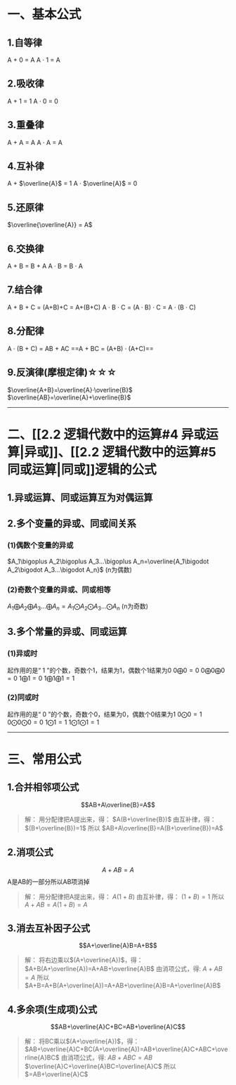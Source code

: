 


# 一、基本公式
## 1.自等律
A + 0 = A   A · 1 = A

## 2.吸收律
A + 1 = 1    A ·  0 = 0

## 3.重叠律
A + A = A    A ·  A = A

## 4.互补律
A + $\overline{A}$ = 1    A ·  $\overline{A}$ = 0

## 5.还原律
$\overline{\overline{A}} = A$

## 6.交换律
A + B = B + A       A · B = B · A

## 7.结合律
A + B + C = (A+B)+C = A+(B+C)
A · B · C = (A · B) · C = A · (B · C)

## 8.分配律
A · (B + C) = AB + AC
==A + BC = (A+B) · (A+C)==

## 9.反演律(摩根定律)☆☆☆
$\overline{A+B}=\overline{A}·\overline{B}$
$\overline{AB}=\overline{A}+\overline{B}$


---
# 二、[[2.2 逻辑代数中的运算#4 异或运算|异或]]、[[2.2 逻辑代数中的运算#5 同或运算|同或]]逻辑的公式
## 1.异或运算、同或运算互为对偶运算


## 2.多个变量的异或、同或间关系
### (1)偶数个变量的异或
$A_1\bigoplus A_2\bigoplus A_3...\bigoplus A_n=\overline{A_1\bigodot A_2\bigodot A_3...\bigodot A_n}$ (n为偶数)

### (2)奇数个变量的异或、同或相等
$A_1\bigoplus A_2\bigoplus A_3...\bigoplus A_n=A_1\bigodot A_2\bigodot A_3...\bigodot A_n$ (n为奇数)


## 3.多个常量的异或、同或运算
### (1)异或时
起作用的是“ 1 ”的个数，奇数个1，结果为1，偶数个1结果为0
$0\bigoplus 0=0$         $0\bigoplus 0\bigoplus 0=0$
$1\bigoplus 1=0$         $1\bigoplus 1\bigoplus 1=1$

### (2)同或时
起作用的是“ 0 ”的个数，奇数个0，结果为0，偶数个0结果为1
$0\bigodot 0=1$          $0\bigodot 0\bigodot 0=0$
$1\bigodot 1=1$          $1\bigodot 1\bigodot 1=1$  

---
# 三、常用公式
## 1.合并相邻项公式
$$AB+A\overline{B}=A$$
>解：
用分配律把A提出来，得：
 $A(B+\overline{B})$ 
由互补律，得：
 $(B+\overline{B})=1$ 
所以
 $AB+A\overline{B}=A(B+\overline{B})=A$ 

## 2.消项公式
$$A+AB=A$$
A是AB的一部分所以AB项消掉
>解：
用分配律把A提出来，得：
 $A(1+B)$ 
由互补律，得：
 $(1+B)=1$ 
所以
 $A+AB=A(1+B)=A$ 


## 3.消去互补因子公式
$$A+\overline{A}B=A+B$$
>解：
将右边乘以$(A+\overline{A})$，得：
 $A+B(A+\overline{A})=A+AB+\overline{A}B$ 
由消项公式，得:
 $A+AB=A$ 
所以
 $A+B=A+B(A+\overline{A})=A+AB+\overline{A}B=A+\overline{A}B$ 

## 4.多余项(生成项)公式
$$AB+\overline{A}C+BC=AB+\overline{A}C$$
>解：
将BC乘以$(A+\overline{A})$，得：
 $AB+\overline{A}C+BC(A+\overline{A})=AB+\overline{A}C+ABC+\overline{A}BC$ 
由消项公式，得:
 $AB+ABC=AB$    $\overline{A}C+\overline{A}BC=\overline{A}C$ 
所以
 $=AB+\overline{A}C$ 